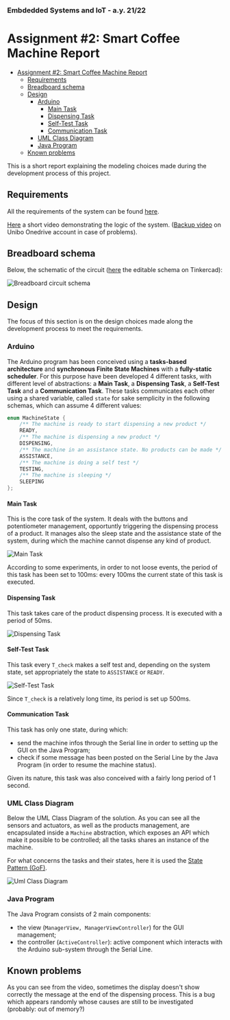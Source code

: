 ### Embdedded Systems and IoT - a.y. 21/22
# Assignment #2: Smart Coffee Machine Report

- [Assignment #2: Smart Coffee Machine Report](#assignment-2-smart-coffee-machine-report)
  - [Requirements](#requirements)
  - [Breadboard schema](#breadboard-schema)
  - [Design](#design)
    - [Arduino](#arduino)
      - [Main Task](#main-task)
      - [Dispensing Task](#dispensing-task)
      - [Self-Test Task](#self-test-task)
      - [Communication Task](#communication-task)
    - [UML Class Diagram](#uml-class-diagram)
    - [Java Program](#java-program)
  - [Known problems](#known-problems)

This is a short report explaining the modeling choices made during the development process of this project.

## Requirements
All the requirements of the system can be found [here](requirements.pdf).

[Here](https://vimeo.com/708396322) a short video demonstrating the logic of the system. ([Backup video](https://liveunibo-my.sharepoint.com/:v:/g/personal/luca_tassinari10_studio_unibo_it/Ecq0tX3gTXlNoXPDvmoMskEBw_afZvgDmWRDl6LzyXkzxw?e=sk03Se) on Unibo Onedrive account in case of problems).

## Breadboard schema
Below, the schematic of the circuit ([here](https://www.tinkercad.com/things/3xcZR1LJb7j) the editable schema on Tinkercad):

![Breadboard circuit schema](./out/breadboard-circuit.png)

## Design
The focus of this section is on the design choices made along the development process to meet the requirements. 

### Arduino
The Arduino program has been conceived using a **tasks-based architecture** and **synchronous Finite State Machines** with a **fully-static scheduler**. For this purpose have been developed 4 different tasks, with different level of abstractions: a **Main Task**, a **Dispensing Task**, a **Self-Test Task** and a **Communication Task**.
These tasks communicates each other using a shared variable, called `state` for sake semplicity in the following schemas, which can assume 4 different values: 
```c
enum MachineState { 
    /** The machine is ready to start dispensing a new product */
    READY, 
    /** The machine is dispensing a new product */
    DISPENSING, 
    /** The machine in an assistance state. No products can be made */
    ASSISTANCE, 
    /** The machine is doing a self test */
    TESTING,
    /** The machine is sleeping */
    SLEEPING
};
```

#### Main Task
This is the core task of the system. It deals with the buttons and potentiometer management, opportuntly triggering the dispensing process of a product. It manages also the sleep state and the assistance state of the system, during which the machine cannot dispense any kind of product.

![Main Task](./out/state-chart-main-task.svg)

According to some experiments, in order to not loose events, the period of this task has been set to 100ms: every 100ms the current state of this task is executed.

#### Dispensing Task
This task takes care of the product dispensing process. It is executed with a period of 50ms.

![Dispensing Task](./out/state-chart-dispensing-task.svg)

#### Self-Test Task
This task every `T_check` makes a self test and, depending on the system state, set appropriately the state to `ASSISTANCE` or `READY`.

![Self-Test Task](./out/state-chart-self-test-task.svg)

Since `T_check` is a relatively long time, its period is set up 500ms.

#### Communication Task
This task has only one state, during which:
- send the machine infos through the Serial line in order to setting up the GUI on the Java Program;
- check if some message has been posted on the Serial Line by the Java Program (in order to resume the machine status).

Given its nature, this task was also conceived with a fairly long period of 1 second. 

### UML Class Diagram
Below the UML Class Diagram of the solution. As you can see all the sensors and actuators, as well as the products management, are encapsulated inside a `Machine` abstraction, which exposes an API which make it possible to be controlled; all the tasks shares an instance of the machine.

For what concerns the tasks and their states, here it is used the [State Pattern (GoF)](https://refactoring.guru/design-patterns/state).

![Uml Class Diagram](./out/class-diagram.svg)

### Java Program
The Java Program consists of 2 main components:
- the view (`ManagerView, ManagerViewController`) for the GUI management;
- the controller (`ActiveController`): active component which interacts with the Arduino sub-system through the Serial Line.

## Known problems
As you can see from the video, sometimes the display doesn't show correctly the message at the end of the dispensing process. This is a bug which appears randomly whose causes are still to be investigated (probably: out of memory?)
